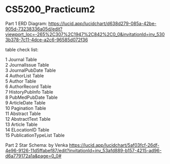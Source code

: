 # CS5200_Practicum2

Part 1
ERD Diagram: https://lucid.app/lucidchart/d638d279-085a-42be-905d-73238336a05d/edit?viewport_loc=-265%2C307%2C1947%2C842%2C0_0&invitationId=inv_5303b378-7c11-4dce-a2c6-96585d072f36


table check list:

1 Journal Table <br>
2 JournalIssue Table <br>
3 JournalPubDate Table <br>
4 AuthorList Table <br>
5 Author Table <br>
6 AuthorRecord Table <br>
7 HistoryPubInfo Table <br>
8 PubMedPubDate Table <br>
9 ArticleDate Table <br>
10 Pagination Table <br>
11 Abstract Table <br>
12 AbstractText Table <br>
13 Article Table <br>
14 ELocationID Table <br>
15 PublicationTypeList Table <br>
















Part 2
Star Schema: by Venka
https://lucid.app/lucidchart/5af03fcf-26df-4e96-9126-11d5ffabef87/edit?invitationId=inv_53afd889-b157-4215-ad96-d6a779172a1a&page=0_0#
